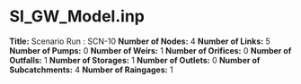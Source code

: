 # SI_GW_Model.inp
**Title:** Scenario Run :  SCN-10
**Number of Nodes:** 4
**Number of Links:** 5
**Number of Pumps:** 0
**Number of Weirs:** 1
**Number of Orifices:** 0
**Number of Outfalls:** 1
**Number of Storages:** 1
**Number of Outlets:** 0
**Number of Subcatchments:** 4
**Number of Raingages:** 1
